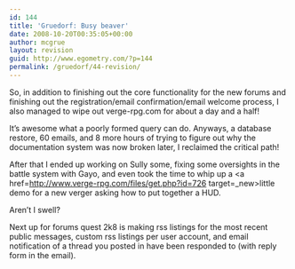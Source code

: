 ```yaml
---
id: 144
title: 'Gruedorf: Busy beaver'
date: 2008-10-20T00:35:05+00:00
author: mcgrue
layout: revision
guid: http://www.egometry.com/?p=144
permalink: /gruedorf/44-revision/
---
```

So, in addition to finishing out the core functionality for the new forums and finishing out the registration/email confirmation/email welcome process, I also managed to wipe out verge-rpg.com for about a day and a half!

It&#8217;s awesome what a poorly formed query can do. Anyways, a database restore, 60 emails, and 8 more hours of trying to figure out why the documentation system was now broken later, I reclaimed the critical path!

After that I ended up working on Sully some, fixing some oversights in the battle system with Gayo, and even took the time to whip up a <a href=http://www.verge-rpg.com/files/get.php?id=726 target=_new>little demo</a> for a new verger asking how to put together a HUD.

Aren&#8217;t I swell?

Next up for forums quest 2k8 is making rss listings for the most recent public messages, custom rss listings per user account, and email notification of a thread you posted in have been responded to (with reply form in the email).